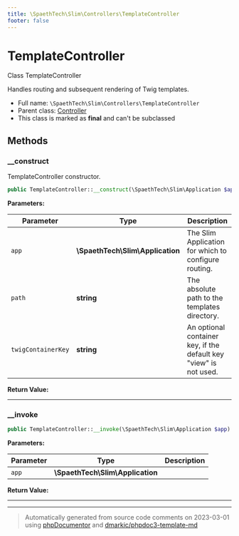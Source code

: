 ```yaml
---
title: \SpaethTech\Slim\Controllers\TemplateController
footer: false
---
```


# TemplateController

Class TemplateController

Handles routing and subsequent rendering of Twig templates.

* Full name: `\SpaethTech\Slim\Controllers\TemplateController`
* Parent class: [Controller](../../../../doc.md)
* This class is marked as **final** and can't be subclassed



## Methods

### __construct

TemplateController constructor.

```php
public TemplateController::__construct(\SpaethTech\Slim\Application $app, string $path, string $twigContainerKey = &quot;view&quot;): mixed
```








**Parameters:**

| Parameter | Type | Description |
|-----------|------|-------------|
| `app` | **\SpaethTech\Slim\Application** | The Slim Application for which to configure routing. |
| `path` | **string** | The absolute path to the templates directory. |
| `twigContainerKey` | **string** | An optional container key, if the default key &quot;view&quot; is not used. |


**Return Value:**





---
### __invoke



```php
public TemplateController::__invoke(\SpaethTech\Slim\Application $app): \Slim\Interfaces\RouteGroupInterface
```








**Parameters:**

| Parameter | Type | Description |
|-----------|------|-------------|
| `app` | **\SpaethTech\Slim\Application** |  |


**Return Value:**





---


---
> Automatically generated from source code comments on 2023-03-01 using [phpDocumentor](http://www.phpdoc.org/) and [dmarkic/phpdoc3-template-md](https://github.com/dmarkic/phpdoc3-template-md)
